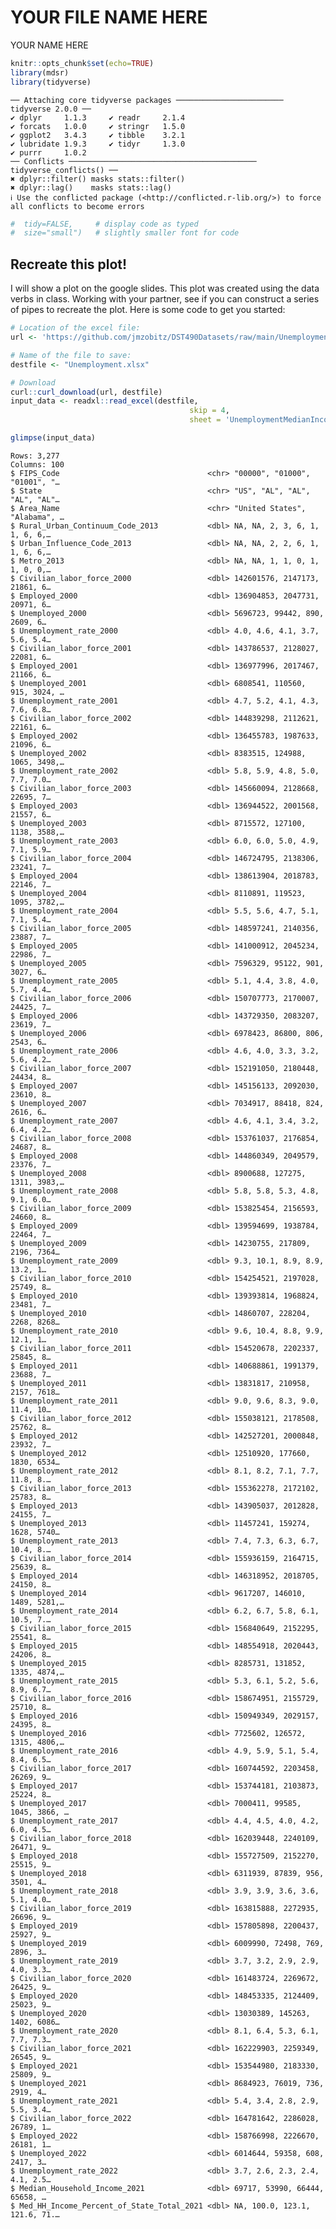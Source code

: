 # YOUR FILE NAME HERE
YOUR NAME HERE

``` r
knitr::opts_chunk$set(echo=TRUE)
library(mdsr)
library(tidyverse)
```

    ── Attaching core tidyverse packages ──────────────────────── tidyverse 2.0.0 ──
    ✔ dplyr     1.1.3     ✔ readr     2.1.4
    ✔ forcats   1.0.0     ✔ stringr   1.5.0
    ✔ ggplot2   3.4.3     ✔ tibble    3.2.1
    ✔ lubridate 1.9.3     ✔ tidyr     1.3.0
    ✔ purrr     1.0.2     
    ── Conflicts ────────────────────────────────────────── tidyverse_conflicts() ──
    ✖ dplyr::filter() masks stats::filter()
    ✖ dplyr::lag()    masks stats::lag()
    ℹ Use the conflicted package (<http://conflicted.r-lib.org/>) to force all conflicts to become errors

``` r
#  tidy=FALSE,     # display code as typed
#  size="small")   # slightly smaller font for code
```

## Recreate this plot!

I will show a plot on the google slides. This plot was created using the
data verbs in class. Working with your partner, see if you can construct
a series of pipes to recreate the plot. Here is some code to get you
started:

``` r
# Location of the excel file:
url <- 'https://github.com/jmzobitz/DST490Datasets/raw/main/Unemployment.xlsx'

# Name of the file to save:
destfile <- "Unemployment.xlsx"

# Download
curl::curl_download(url, destfile)
input_data <- readxl::read_excel(destfile,
                                        skip = 4,
                                        sheet = 'UnemploymentMedianIncome')

glimpse(input_data)
```

    Rows: 3,277
    Columns: 100
    $ FIPS_Code                                 <chr> "00000", "01000", "01001", "…
    $ State                                     <chr> "US", "AL", "AL", "AL", "AL"…
    $ Area_Name                                 <chr> "United States", "Alabama", …
    $ Rural_Urban_Continuum_Code_2013           <dbl> NA, NA, 2, 3, 6, 1, 1, 6, 6,…
    $ Urban_Influence_Code_2013                 <dbl> NA, NA, 2, 2, 6, 1, 1, 6, 6,…
    $ Metro_2013                                <dbl> NA, NA, 1, 1, 0, 1, 1, 0, 0,…
    $ Civilian_labor_force_2000                 <dbl> 142601576, 2147173, 21861, 6…
    $ Employed_2000                             <dbl> 136904853, 2047731, 20971, 6…
    $ Unemployed_2000                           <dbl> 5696723, 99442, 890, 2609, 6…
    $ Unemployment_rate_2000                    <dbl> 4.0, 4.6, 4.1, 3.7, 5.6, 5.4…
    $ Civilian_labor_force_2001                 <dbl> 143786537, 2128027, 22081, 6…
    $ Employed_2001                             <dbl> 136977996, 2017467, 21166, 6…
    $ Unemployed_2001                           <dbl> 6808541, 110560, 915, 3024, …
    $ Unemployment_rate_2001                    <dbl> 4.7, 5.2, 4.1, 4.3, 7.6, 6.8…
    $ Civilian_labor_force_2002                 <dbl> 144839298, 2112621, 22161, 6…
    $ Employed_2002                             <dbl> 136455783, 1987633, 21096, 6…
    $ Unemployed_2002                           <dbl> 8383515, 124988, 1065, 3498,…
    $ Unemployment_rate_2002                    <dbl> 5.8, 5.9, 4.8, 5.0, 7.7, 7.0…
    $ Civilian_labor_force_2003                 <dbl> 145660094, 2128668, 22695, 7…
    $ Employed_2003                             <dbl> 136944522, 2001568, 21557, 6…
    $ Unemployed_2003                           <dbl> 8715572, 127100, 1138, 3588,…
    $ Unemployment_rate_2003                    <dbl> 6.0, 6.0, 5.0, 4.9, 7.1, 5.9…
    $ Civilian_labor_force_2004                 <dbl> 146724795, 2138306, 23241, 7…
    $ Employed_2004                             <dbl> 138613904, 2018783, 22146, 7…
    $ Unemployed_2004                           <dbl> 8110891, 119523, 1095, 3782,…
    $ Unemployment_rate_2004                    <dbl> 5.5, 5.6, 4.7, 5.1, 7.1, 5.4…
    $ Civilian_labor_force_2005                 <dbl> 148597241, 2140356, 23887, 7…
    $ Employed_2005                             <dbl> 141000912, 2045234, 22986, 7…
    $ Unemployed_2005                           <dbl> 7596329, 95122, 901, 3027, 6…
    $ Unemployment_rate_2005                    <dbl> 5.1, 4.4, 3.8, 4.0, 5.7, 4.4…
    $ Civilian_labor_force_2006                 <dbl> 150707773, 2170007, 24425, 7…
    $ Employed_2006                             <dbl> 143729350, 2083207, 23619, 7…
    $ Unemployed_2006                           <dbl> 6978423, 86800, 806, 2543, 6…
    $ Unemployment_rate_2006                    <dbl> 4.6, 4.0, 3.3, 3.2, 5.6, 4.2…
    $ Civilian_labor_force_2007                 <dbl> 152191050, 2180448, 24434, 8…
    $ Employed_2007                             <dbl> 145156133, 2092030, 23610, 8…
    $ Unemployed_2007                           <dbl> 7034917, 88418, 824, 2616, 6…
    $ Unemployment_rate_2007                    <dbl> 4.6, 4.1, 3.4, 3.2, 6.4, 4.2…
    $ Civilian_labor_force_2008                 <dbl> 153761037, 2176854, 24687, 8…
    $ Employed_2008                             <dbl> 144860349, 2049579, 23376, 7…
    $ Unemployed_2008                           <dbl> 8900688, 127275, 1311, 3983,…
    $ Unemployment_rate_2008                    <dbl> 5.8, 5.8, 5.3, 4.8, 9.1, 6.0…
    $ Civilian_labor_force_2009                 <dbl> 153825454, 2156593, 24660, 8…
    $ Employed_2009                             <dbl> 139594699, 1938784, 22464, 7…
    $ Unemployed_2009                           <dbl> 14230755, 217809, 2196, 7364…
    $ Unemployment_rate_2009                    <dbl> 9.3, 10.1, 8.9, 8.9, 13.2, 1…
    $ Civilian_labor_force_2010                 <dbl> 154254521, 2197028, 25749, 8…
    $ Employed_2010                             <dbl> 139393814, 1968824, 23481, 7…
    $ Unemployed_2010                           <dbl> 14860707, 228204, 2268, 8268…
    $ Unemployment_rate_2010                    <dbl> 9.6, 10.4, 8.8, 9.9, 12.1, 1…
    $ Civilian_labor_force_2011                 <dbl> 154520678, 2202337, 25845, 8…
    $ Employed_2011                             <dbl> 140688861, 1991379, 23688, 7…
    $ Unemployed_2011                           <dbl> 13831817, 210958, 2157, 7618…
    $ Unemployment_rate_2011                    <dbl> 9.0, 9.6, 8.3, 9.0, 11.4, 10…
    $ Civilian_labor_force_2012                 <dbl> 155038121, 2178508, 25762, 8…
    $ Employed_2012                             <dbl> 142527201, 2000848, 23932, 7…
    $ Unemployed_2012                           <dbl> 12510920, 177660, 1830, 6534…
    $ Unemployment_rate_2012                    <dbl> 8.1, 8.2, 7.1, 7.7, 11.8, 8.…
    $ Civilian_labor_force_2013                 <dbl> 155362278, 2172102, 25783, 8…
    $ Employed_2013                             <dbl> 143905037, 2012828, 24155, 7…
    $ Unemployed_2013                           <dbl> 11457241, 159274, 1628, 5740…
    $ Unemployment_rate_2013                    <dbl> 7.4, 7.3, 6.3, 6.7, 10.4, 8.…
    $ Civilian_labor_force_2014                 <dbl> 155936159, 2164715, 25639, 8…
    $ Employed_2014                             <dbl> 146318952, 2018705, 24150, 8…
    $ Unemployed_2014                           <dbl> 9617207, 146010, 1489, 5281,…
    $ Unemployment_rate_2014                    <dbl> 6.2, 6.7, 5.8, 6.1, 10.5, 7.…
    $ Civilian_labor_force_2015                 <dbl> 156840649, 2152295, 25541, 8…
    $ Employed_2015                             <dbl> 148554918, 2020443, 24206, 8…
    $ Unemployed_2015                           <dbl> 8285731, 131852, 1335, 4874,…
    $ Unemployment_rate_2015                    <dbl> 5.3, 6.1, 5.2, 5.6, 8.9, 6.7…
    $ Civilian_labor_force_2016                 <dbl> 158674951, 2155729, 25710, 8…
    $ Employed_2016                             <dbl> 150949349, 2029157, 24395, 8…
    $ Unemployed_2016                           <dbl> 7725602, 126572, 1315, 4806,…
    $ Unemployment_rate_2016                    <dbl> 4.9, 5.9, 5.1, 5.4, 8.4, 6.5…
    $ Civilian_labor_force_2017                 <dbl> 160744592, 2203458, 26269, 9…
    $ Employed_2017                             <dbl> 153744181, 2103873, 25224, 8…
    $ Unemployed_2017                           <dbl> 7000411, 99585, 1045, 3866, …
    $ Unemployment_rate_2017                    <dbl> 4.4, 4.5, 4.0, 4.2, 6.0, 4.5…
    $ Civilian_labor_force_2018                 <dbl> 162039448, 2240109, 26471, 9…
    $ Employed_2018                             <dbl> 155727509, 2152270, 25515, 9…
    $ Unemployed_2018                           <dbl> 6311939, 87839, 956, 3501, 4…
    $ Unemployment_rate_2018                    <dbl> 3.9, 3.9, 3.6, 3.6, 5.1, 4.0…
    $ Civilian_labor_force_2019                 <dbl> 163815888, 2272935, 26696, 9…
    $ Employed_2019                             <dbl> 157805898, 2200437, 25927, 9…
    $ Unemployed_2019                           <dbl> 6009990, 72498, 769, 2896, 3…
    $ Unemployment_rate_2019                    <dbl> 3.7, 3.2, 2.9, 2.9, 4.0, 3.3…
    $ Civilian_labor_force_2020                 <dbl> 161483724, 2269672, 26425, 9…
    $ Employed_2020                             <dbl> 148453335, 2124409, 25023, 9…
    $ Unemployed_2020                           <dbl> 13030389, 145263, 1402, 6086…
    $ Unemployment_rate_2020                    <dbl> 8.1, 6.4, 5.3, 6.1, 7.7, 7.3…
    $ Civilian_labor_force_2021                 <dbl> 162229903, 2259349, 26545, 9…
    $ Employed_2021                             <dbl> 153544980, 2183330, 25809, 9…
    $ Unemployed_2021                           <dbl> 8684923, 76019, 736, 2919, 4…
    $ Unemployment_rate_2021                    <dbl> 5.4, 3.4, 2.8, 2.9, 5.5, 3.4…
    $ Civilian_labor_force_2022                 <dbl> 164781642, 2286028, 26789, 1…
    $ Employed_2022                             <dbl> 158766998, 2226670, 26181, 1…
    $ Unemployed_2022                           <dbl> 6014644, 59358, 608, 2417, 3…
    $ Unemployment_rate_2022                    <dbl> 3.7, 2.6, 2.3, 2.4, 4.1, 2.5…
    $ Median_Household_Income_2021              <dbl> 69717, 53990, 66444, 65658, …
    $ Med_HH_Income_Percent_of_State_Total_2021 <dbl> NA, 100.0, 123.1, 121.6, 71.…
